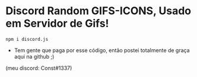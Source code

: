 # Discord Random GIFS-ICONS, Usado em Servidor de Gifs!

```npm i discord.js```

- Tem gente que paga por esse código, então postei totalmente de graça aqui na github ;)

(meu discord: Const#1337)
